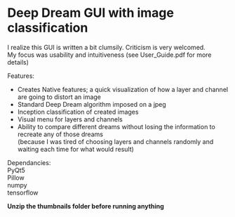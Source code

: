 # Deep Dream GUI with image classification
I realize this GUI is written a bit clumsily. Criticism is very welcomed.  
My focus was usability and intuitiveness (see User_Guide.pdf for more details)

Features:
* Creates Native features; a quick visualization of how a layer and channel are going to distort an image
* Standard Deep Dream algorithm imposed on a jpeg
* Inception classification of created images
* Visual menu for layers and channels  
* Ability to compare different dreams without losing the information to recreate any of those dreams  
(because I was tired of choosing layers and channels randomly and waiting each time for what would result)  
 
    
Dependancies:  
PyQt5  
Pillow  
numpy  
tensorflow  

**Unzip the thumbnails folder before running anything**



